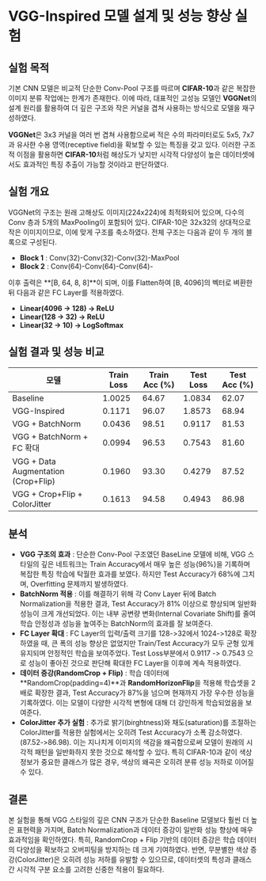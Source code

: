 # VGG-Inspired 모델 설계 및 성능 향상 실험
## 실험 목적
기본 CNN 모델은 비교적 단순한 Conv-Pool 구조를 따르며 **CIFAR-10**과 같은 복잡한 이미지 분류 작업에는 한계가 존재한다. 이에 따라, 대표적인 고성능 모델인 **VGGNet**의 설계 원리를 활용하여 더 깊은 구조와 작은 커널을 겹쳐 사용하는 방식으로 모델을 재구성하였다.

**VGGNet**은 3x3 커널을 여러 번 겹쳐 사용함으로써 적은 수의 파라미터로도 5x5, 7x7과 유사한 수용 영역(receptive field)을 확보할 수 있는 특징을 갖고 있다. 이러한 구조적 이점을 활용하면 **CIFAR-10**처럼 해상도가 낮지만 시각적 다양성이 높은 데이터셋에서도 효과적인 특징 추출이 가능할 것이라고 판단하였다.

## 실험 개요
VGGNet의 구조는 원래 고해상도 이미지(224x224)에 최적화되어 있으며, 다수의 Conv 층과 5개의 MaxPooling이 포함되어 있다. CIFAR-10은 32x32의 상대적으로 작은 이미지이므로, 이에 맞게 구조를 축소하였다.
전체 구조는 다음과 같이 두 개의 블록으로 구성된다.
 - **Block 1** : Conv(32)-Conv(32)-Conv(32)-MaxPool
 - **Block 2** : Conv(64)-Conv(64)-Conv(64)-
 
이후 출력은 **[B, 64, 8, 8]**이 되며, 이를 Flatten하여 [B, 4096]의 벡터로 벼환한 뒤 다음과 같은 FC Layer를 적용하였다.
- **Linear(4096 -> 128) -> ReLU**
- **Linear(128 -> 32) -> ReLU**
- **Linear(32 -> 10) -> LogSoftmax**

## 실험 결과 및 성능 비교

| 모델                                  | Train Loss | Train Acc (%) | Test Loss | Test Acc (%) |
| ----------------------------------- | ---------- | ------------- | --------- | ------------ |
| Baseline                            | 1.0025     | 64.67         | 1.0834    | 62.07        |
| VGG-Inspired                        | 0.1171     | 96.07         | 1.8573    | 68.94        |
| VGG + BatchNorm                     | 0.0436     | 98.51         | 0.9117    | 81.53        |
| VGG + BatchNorm + FC 확대             | 0.0994     | 96.53         | 0.7543    | 81.60        |
| VGG + Data Augmentation (Crop+Flip) | 0.1960     | 93.30         | 0.4279    | 87.52        |
| VGG + Crop+Flip + ColorJitter       | 0.1613     | 94.58         | 0.4943    | 86.98        |

## 분석
 - **VGG 구조의 효과** : 단순한 Conv-Pool 구조였던 BaseLine 모델에 비해, VGG 스타일의 깊은 네트워크는 Train Accuracy에서 매우 높은 성능(96%)을 기록하며 복잡한 특징 학습에 탁월한 효과를 보였다. 하지만 Test Accuracy가 68%에 그치며, Overfitting 문제까지 발생하였다.
 - **BatchNorm 적용** : 이를 해결하기 위해 각 Conv Layer 뒤에 Batch Normalization을 적용한 결과, Test Accuracy가 81% 이상으로 향상되며 일반화 성능이 크게 개선되었다. 이는 내부 공변량 변화(Internal Covariate Shift)를 줄여 학습 안정성과 성능을 높여주는 BatchNorm의 효과를 잘 보여준다.
 - **FC Layer 확대** : FC Layer의 입력/출력 크기를 128->32에서 1024->128로 확장하였을 때, 큰 폭의 성능 향상은 없었지만 Train/Test Accuracy가 모두 군형 있게 유지되며 안정적인 학습을 보여주었다. Test Loss부분에서 0.9117 -> 0.7543 으로 성능이 좋아진 것으로 판단해 확대한 FC Layer을 이후에 계속 적용하였다.
 - **데이터 증강(RandomCrop + Flip)** : 학습 데이터에 **RandomCrop(padding=4)**과 **RandomHorizonFlip**을 적용해 학습셋을 2배로 확장한 결과, Test Accuracy가 87%을 넘으며 현재까지 가장 우수한 성능을 기록하였다. 이는 모델이 다양한 시각적 변형에 대해 더 강인하게 학습되었음을 보여준다.
 - **ColorJitter 추가 실험** : 추가로 밝기(birghtness)와 채도(saturation)를 조절하는 ColorJitter를 적용한 실험에서는 오히려 Test Accuracy가 소폭 감소하였다.(87.52->86.98). 이는 지나치게 이미지의 색감을 왜곡함으로써 모델이 원래의 시각적 패턴을 일반화하지 못한 것으로 해석할 수 있다. 특히 CIFAR-10과 같이 색상 정보가 중요한 클래스가 많은 경우, 색상의 왜곡은 오히려 분류 성능 저하로 이어질 수 있다.

## 결론
본 실험을 통해 VGG 스타일의 깊은 CNN 구조가 단순한 Baseline 모델보다 훨씬 더 높은 표현력을 가지며, Batch Normalization과 데이터 증강이 일반화 성능 향상에 매우 효과적임을 확인하였다. 특히, RandomCrop + Flip 기반의 데이터 증강은 학습 데이터의 다양성을 확보하고 오버피팅을 방지하는 데 크게 기여하였다.
반면, 무분별한 색상 증강(ColorJitter)은 오히려 성능 저하를 유발할 수 있으므로, 데이터셋의 특성과 클래스 간 시각적 구분 요소를 고려한 신중한 적용이 필요하다.
